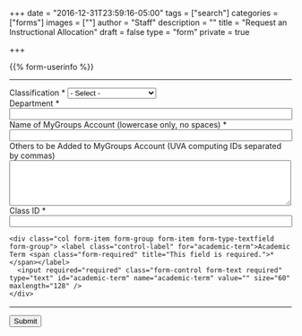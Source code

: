 +++
date = "2016-12-31T23:59:16-05:00"
tags = ["search"]
categories = ["forms"]
images = [""]
author = "Staff"
description = ""
title = "Request an Instructional Allocation"
draft = false
type = "form"
private = true

+++

<form action="https://api.uvarc.io/rest/general-support-request/" method="post" id="allocation-form" accept-charset="UTF-8">
<div class="alert" id="response_message" role="alert" style="padding-bottom:0px;">
  <p id="form_post_response"></p>
</div>
<div>

  <input type="hidden" id="category" name="category" value="Rivanna HPC">
  <input type="hidden" id="allocation_type" name="Allocation Type" value="Instructional Allocation">
  <input type="hidden" id="request_title" name="request_title" value="Allocation Request: Instructional" />

{{% form-userinfo %}}

  <hr size=1 />

  <div class="form-item form-type-select form-group"> <label class="control-label" for="classification">Classification <span class="form-required" title="This field is required.">*</span></label>
    <select required="required" class="form-control form-select required" title="Faculty, postdoctoral associates, and full-time research staff are eligible to request allocations." data-toggle="tooltip" id="classification" name="classification">
    <option value="" selected="selected">- Select -</option>
    <option value="faculty">Faculty</option>
    <option value="staff">Staff</option>
    <option value="postdoc">Postdoctoral Associate</option>
    <option value="other">Other</option></select>
  </div>

  <div class="form-item form-group form-item form-type-textfield form-group"> <label class="control-label" for="department">Department <span class="form-required" title="This field is required.">*</span></label>
    <input required="required" class="form-control form-text required" type="text" id="department" name="department" value="" size="60" maxlength="128" />
  </div>

  <div class="form-item form-group form-item form-type-textfield form-group"> <label class="control-label" for="edit-submitted-name-of-mygroups-group">Name of MyGroups Account (lowercase only, no spaces) <span class="form-required" title="This field is required.">*</span></label>
    <input required="required" class="form-control form-text required" type="text" id="mygroups-group" name="mygroups-group" value="" size="60" maxlength="128" />
  </div>
  <div class="form-item form-type-textarea form-group"> <label class="control-label" for="mygroup-users">Others to be Added to MyGroups Account (UVA computing IDs separated by commas)</label>
    <div class="form-textarea-wrapper resizable"><textarea class="form-control form-textarea" id="mygroup-users" name="mygroup-users" cols="60" rows="5"></textarea>
    </div>
  </div>

  <div class="row">
    <div class="col form-item form-group form-item form-type-textfield form-group"> <label class="control-label" for="class-id">Class ID <span class="form-required" title="This field is required.">*</span></label>
      <input required="required" class="form-control form-text required" type="text" id="class-id" name="class-id" value="" size="60" maxlength="128" />
    </div>

    <div class="col form-item form-group form-item form-type-textfield form-group"> <label class="control-label" for="academic-term">Academic Term <span class="form-required" title="This field is required.">*</span></label>
      <input required="required" class="form-control form-text required" type="text" id="academic-term" name="academic-term" value="" size="60" maxlength="128" />
    </div>

  </div>

  <input type="hidden" name="details" />

  <!--
  <div class=""> <label class="control-label">Are you a human? <span class="form-required" title="This field is required.">*</span></label>
    <div class="row"">
      <div class="form-item form-group col" id="captcha" style="pointer-events:none;margin:1.4rem;width:12rem;">
      </div>
      <div class="form-item form-group col">
        <input type="text" placeholder="Captcha" id="cpatchaTextBox" style="margin-top:1rem;padding:6px;font-family:monospace; width:8rem;" />
        <button class="btn btn-success" id="captcha-submit" type="button" onclick="validateCaptcha()"><i class="fas fa-check fa-1x"></i></button>
        <button class="btn btn-default" id="captcha-refresh" type="button" onclick="createCaptcha()"><i class="fas fa-sync fa-1x"></i></button>
      </div>
    </div>
  </div>
  <script type="text/javascript" src="/js/captcha.js"></script>
  -->

  <div class="form-actions" id="submit-div" style="margin-top:1rem;">
    <hr size="1" style="" />
    <button class="button-primary btn btn-primary form-submit" id="submit" type="submit" name="op" value="Submit">Submit</button>
  </div>

</div>
</form>

<script>
function getParams() {
    var vars = {};
    var parts = window.location.href.replace(/[?&]+([^=&]+)=([^&]*)/gi, function(m,key,value) {
        vars[key] = value;
    });
    return vars;
}

function decode64(str) {
  var e={},i,b=0,c,x,l=0,a,r='',w=String.fromCharCode,L=str.length;
  var A="ABCDEFGHIJKLMNOPQRSTUVWXYZabcdefghijklmnopqrstuvwxyz0123456789+/";
  for(i=0;i<64;i++){e[A.charAt(i)]=i;}
  for(x=0;x<L;x++){
    c=e[str.charAt(x)];b=(b<<6)+c;l+=6;
    while(l>=8){((a=(b>>>(l-=8))&0xff)||(x<(L-2)))&&(r+=w(a));}
  }
  return r;
};

var form = document.getElementById('allocation-form');

// name
let name = decodeURI(getParams()["name"]);
let name_dec = decode64(name);
var set_name = document.getElementById("name").value = name_dec;

// uid
let uid = decodeURI(getParams()["uid"]);
let uid_dec = decode64(uid);
var set_uid = document.getElementById("uid").value = uid_dec;

// email
let email = decodeURI(getParams()["email"]);
let email_dec = decode64(email);
var set_email = document.getElementById("email").value = email_dec;

</script>
<script type="text/javascript" src="/js/response-message.js"></script>
